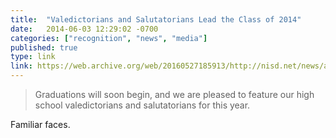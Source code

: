 ```yaml
---
title:  "Valedictorians and Salutatorians Lead the Class of 2014"
date:   2014-06-03 12:29:02 -0700
categories: ["recognition", "news", "media"]
published: true
type: link
link: https://web.archive.org/web/20160527185913/http://nisd.net/news/articles/53888
---
```


>Graduations will soon begin, and we are pleased to feature our high school valedictorians and salutatorians for this year.


Familiar faces.
